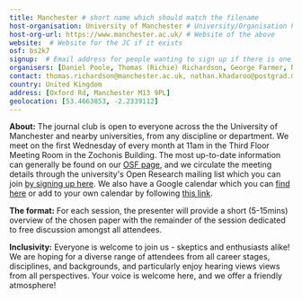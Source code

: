 ```yaml
---
title: Manchester # short name which should match the filename
host-organisation: University of Manchester # University/Organisation hosting the JC
host-org-url: https://www.manchester.ac.uk/ # Website of the above
website:  # Website for the JC if it exists
osf: bs2k7
signup:  # Email address for people wanting to sign up if there is one
organisers: [Daniel Poole, Thomas (Richie) Richardson, George Farmer, Nathan Khadaroo] # Comma-separated list of organiser names
contact: thomas.richardson@manchester.ac.uk, nathan.khadaroo@postgrad.manchester.ac.uk # Email contact for the JC
country: United Kingdom
address: [Oxford Rd, Manchester M13 9PL]
geolocation: [53.4663853, -2.2339112]
---
```

**About:**
The journal club is open to everyone across the the University of Manchester and nearby universities, from any discipline or department.
We meet on the first Wednesday of every month at 11am in the Third Floor Meeting Room in the Zochonis Building.
The most up-to-date information can generally be found on our [OSF page](https://osf.io/bs2k7/wiki/home/), and we circulate the meeting details through the university's Open Research mailing list which you can join [by signing up here](https://listserv.manchester.ac.uk/cgi-bin/wa?SUBED1=open_research&A=1). 
We also have a Google calendar which you can [find here](https://calendar.google.com/calendar/embed?src=reprotmanc%40gmail.com&ctz=Europe%2FLondon) or add to your own calendar by following [this link](https://calendar.google.com/calendar?cid=cmVwcm90bWFuY0BnbWFpbC5jb20).

**The format:**
For each session, the presenter will provide a short (5-15mins) overview of the chosen paper with the remainder of the session dedicated to free discussion amongst all attendees.

**Inclusivity:**
Everyone is welcome to join us - skeptics and enthusiasts alike!
We are hoping for a diverse range of attendees from all career stages, disciplines, and backgrounds, and particularly enjoy hearing views views from all perspectives.
Your voice is welcome here, and we offer a friendly atmosphere!
